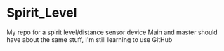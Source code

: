 # Spirit_Level
My repo for a spirit level/distance sensor device
Main and master should have about the same stuff, I'm still learning to use GitHub
